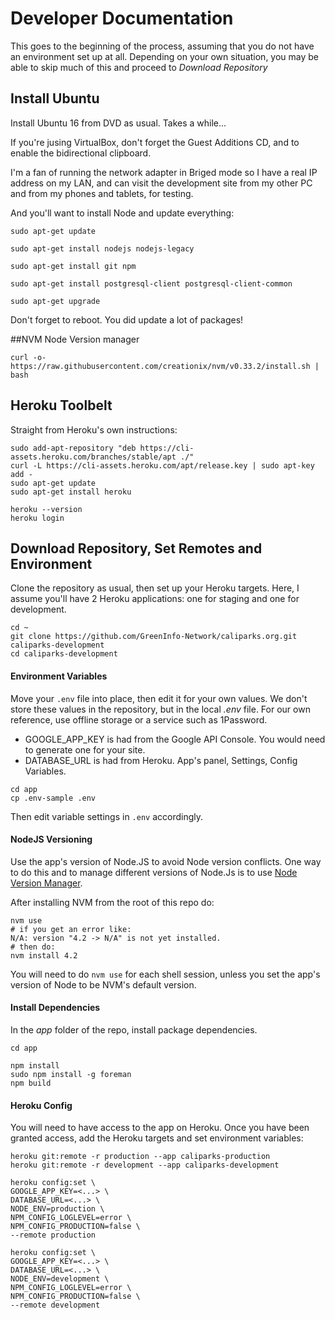 # Developer Documentation

This goes to the beginning of the process, assuming that you do not have an environment set up at all. Depending on your own situation, you may be able to skip much of this and proceed to *Download Repository*


## Install Ubuntu

Install Ubuntu 16 from DVD as usual. Takes a while...

If you're jusing VirtualBox, don't forget the Guest Additions CD, and to enable the bidirectional clipboard.

I'm a fan of running the network adapter in Briged mode so I have a real IP address on my LAN, and can visit the development site from my other PC and from my phones and tablets, for testing.

And you'll want to install Node and update everything:

```
sudo apt-get update

sudo apt-get install nodejs nodejs-legacy

sudo apt-get install git npm

sudo apt-get install postgresql-client postgresql-client-common

sudo apt-get upgrade

```

Don't forget to reboot. You did update a lot of packages!


##NVM Node Version manager

```
curl -o- https://raw.githubusercontent.com/creationix/nvm/v0.33.2/install.sh | bash
```


## Heroku Toolbelt

Straight from Heroku's own instructions:
```
sudo add-apt-repository "deb https://cli-assets.heroku.com/branches/stable/apt ./"
curl -L https://cli-assets.heroku.com/apt/release.key | sudo apt-key add -
sudo apt-get update
sudo apt-get install heroku

heroku --version
heroku login
```


## Download Repository, Set Remotes and Environment

Clone the repository as usual, then set up your Heroku targets. Here, I assume you'll have 2 Heroku applications: one for staging and one for development.

```
cd ~
git clone https://github.com/GreenInfo-Network/caliparks.org.git caliparks-development
cd caliparks-development
```

#### Environment Variables
Move your `.env` file into place, then edit it for your own values. We don't store these values in the repository, but in the local *.env* file. For our own reference, use offline storage or a service such as 1Password.
* GOOGLE_APP_KEY is had from the Google API Console. You would need to generate one for your site.
* DATABASE_URL is had from Heroku. App's panel, Settings, Config Variables.

```
cd app
cp .env-sample .env
```

Then edit variable settings in `.env` accordingly.

#### NodeJS Versioning
Use the app's version of Node.JS to avoid Node version conflicts. One way to do this and to manage different versions of Node.Js is to use [Node Version Manager](https://github.com/creationix/nvm).

After installing NVM from the root of this repo do:

```
nvm use
# if you get an error like:
N/A: version "4.2 -> N/A" is not yet installed.
# then do:
nvm install 4.2
```

You will need to do `nvm use` for each shell session, unless you set the app's version of Node to be NVM's default version.

#### Install Dependencies
In the *app* folder of the repo, install package dependencies.

```
cd app

npm install
sudo npm install -g foreman
npm build
```
#### Heroku Config

You will need to have access to the app on Heroku. Once you have been granted access, add the Heroku targets and set environment variables:

```
heroku git:remote -r production --app caliparks-production
heroku git:remote -r development --app caliparks-development

heroku config:set \
GOOGLE_APP_KEY=<...> \
DATABASE_URL=<...> \
NODE_ENV=production \
NPM_CONFIG_LOGLEVEL=error \
NPM_CONFIG_PRODUCTION=false \
--remote production

heroku config:set \
GOOGLE_APP_KEY=<...> \
DATABASE_URL=<...> \
NODE_ENV=development \
NPM_CONFIG_LOGLEVEL=error \
NPM_CONFIG_PRODUCTION=false \
--remote development
```
